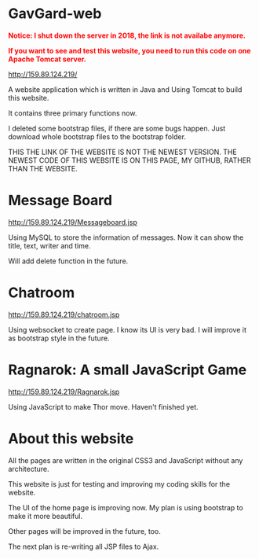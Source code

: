 # GavGard-web

<span style="color:red"> **Notice: I shut down the server in 2018, the link is not availabe anymore.** </span>

<span style="color:red"> **If you want to see and test this website, you need to run this code on one Apache Tomcat server.** </span>

http://159.89.124.219/

A website application which is written in Java and Using Tomcat to build this website.

It contains three primary functions now.

I deleted some bootstrap files, if there are some bugs happen. Just download whole bootstrap files to the bootstrap folder. 

THIS THE LINK OF THE WEBSITE IS NOT THE NEWEST VERSION.
THE NEWEST CODE OF THIS WEBSITE IS ON THIS PAGE, MY GITHUB, RATHER THAN THE WEBSITE.

# Message Board

http://159.89.124.219/Messageboard.jsp


Using MySQL to store the information of messages. Now it can show the title, text, writer and time.

Will add delete function in the future.

# Chatroom
http://159.89.124.219/chatroom.jsp

Using websocket to create page.
I know its UI is very bad. I will improve it as bootstrap style in the future.

# Ragnarok: A small JavaScript Game
http://159.89.124.219/Ragnarok.jsp

Using JavaScript to make Thor move. Haven't finished yet.

# About this website
All the pages are written in the original CSS3 and JavaScript without any architecture.

This website is just for testing and improving my coding skills for the website.

The UI of the home page is improving now. My plan is using bootstrap to make it more beautiful.

Other pages will be improved in the future, too.

The next plan is re-writing all JSP files to Ajax.
